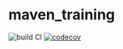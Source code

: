 # maven_training

![build CI](https://github.com/Xesro/maven_training/actions/workflows/build.yml/badge.svg)
[![codecov](https://codecov.io/gh/Xesro/maven_training/branch/main/graph/badge.svg?token=2aKhng8GxY)](https://codecov.io/gh/Xesro/maven_training)
